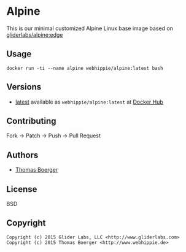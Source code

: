 # Alpine

This is our minimal customized Alpine Linux base image based on
[gliderlabs/alpine:edge](https://registry.hub.docker.com/u/gliderlabs/alpine/)


## Usage

```
docker run -ti --name alpine webhippie/alpine:latest bash
```


## Versions

* [latest](https://github.com/dockhippie/alpine/tree/master)
  available as ```webhippie/alpine:latest``` at
  [Docker Hub](https://registry.hub.docker.com/u/webhippie/alpine/)


## Contributing

Fork -> Patch -> Push -> Pull Request


## Authors

* [Thomas Boerger](https://github.com/tboerger)


## License

BSD


## Copyright

```
Copyright (c) 2015 Glider Labs, LLC <http://www.gliderlabs.com>
Copyright (c) 2015 Thomas Boerger <http://www.webhippie.de>
```
